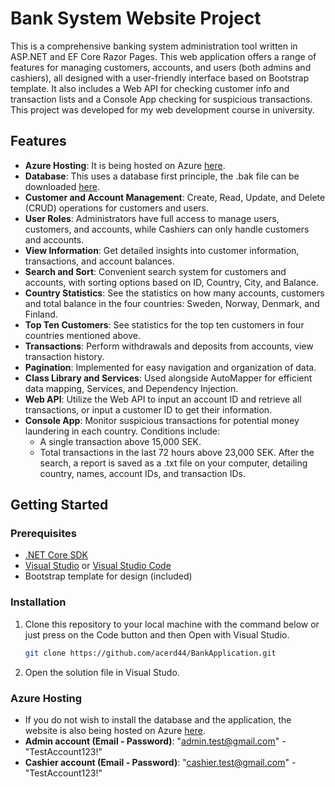 # Bank System Website Project

This is a comprehensive banking system administration tool written in ASP.NET and EF Core Razor Pages. This web application offers a range of features for managing customers, accounts, and users (both admins and cashiers), all designed with a user-friendly interface based on Bootstrap template. 
It also includes a Web API for checking customer info and transaction lists and a Console App checking for suspicious transactions.
This project was developed for my web development course in university.
## Features

- **Azure Hosting**: It is being hosted on Azure [here](https://hossenbank.azurewebsites.net/). 
- **Database**: This uses a database first principle, the .bak file can be downloaded [here](https://www.dropbox.com/scl/fi/3agsb6mo48u12kdviziom/BankAppDatav2-1.bak?rlkey=b4q7her90zenm8xn7ephh39ux&st=i1bzyi4i&dl=0).
- **Customer and Account Management**: Create, Read, Update, and Delete (CRUD) operations for customers and users.
- **User Roles**: Administrators have full access to manage users, customers, and accounts, while Cashiers can only handle customers and accounts.
- **View Information**: Get detailed insights into customer information, transactions, and account balances.
- **Search and Sort**: Convenient search system for customers and accounts, with sorting options based on ID, Country, City, and Balance.
- **Country Statistics**: See the statistics on how many accounts, customers and total balance in the four countries: Sweden, Norway, Denmark, and Finland.
- **Top Ten Customers**: See statistics for the top ten customers in four countries mentioned above.
- **Transactions**: Perform withdrawals and deposits from accounts, view transaction history.
- **Pagination**: Implemented for easy navigation and organization of data.
- **Class Library and Services**: Used alongside AutoMapper for efficient data mapping, Services, and Dependency Injection.
- **Web API**: Utilize the Web API to input an account ID and retrieve all transactions, or input a customer ID to get their information.
- **Console App**: Monitor suspicious transactions for potential money laundering in each country. Conditions include:
  - A single transaction above 15,000 SEK.
  - Total transactions in the last 72 hours above 23,000 SEK.
  After the search, a report is saved as a .txt file on your computer, detailing country, names, account IDs, and transaction IDs.

## Getting Started

### Prerequisites
- [.NET Core SDK](https://dotnet.microsoft.com/download)
- [Visual Studio](https://visualstudio.microsoft.com/downloads/) or [Visual Studio Code](https://code.visualstudio.com/download)
- Bootstrap template for design (included)

### Installation
1. Clone this repository to your local machine with the command below or just press on the Code button and then Open with Visual Studio.
   ```bash
   git clone https://github.com/acerd44/BankApplication.git
2. Open the solution file in Visual Studo.

### Azure Hosting
- If you do not wish to install the database and the application, the website is also being hosted on Azure [here](https://hossenbank.azurewebsites.net/). 
- **Admin account (Email - Password)**: "admin.test@gmail.com" - "TestAccount123!"
- **Cashier account (Email - Password)**: "cashier.test@gmail.com" - "TestAccount123!"

